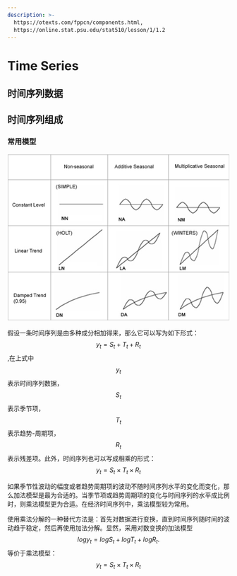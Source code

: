 ```yaml
---
description: >-
  https://otexts.com/fppcn/components.html,
  https://online.stat.psu.edu/stat510/lesson/1/1.2
---
```


# Time Series

## 时间序列数据

## 时间序列组成

### 常用模型

![](../.gitbook/assets/image%20%2877%29.png)

假设一条时间序列是由多种成分相加得来，那么它可以写为如下形式： $$y_t=S_t+T_t+R_t$$ ,在上式中 $$ y_t$$ 表示时间序列数据，$$S_t$$ 表示季节项， $$T_t$$ 表示趋势-周期项， $$R_t$$ 表示残差项。此外，时间序列也可以写成相乘的形式： $$y_t=S_t×T_t×R_t$$ 

如果季节性波动的幅度或者趋势周期项的波动不随时间序列水平的变化而变化，那么加法模型是最为合适的。当季节项或趋势周期项的变化与时间序列的水平成比例时，则乘法模型更为合适。在经济时间序列中，乘法模型较为常用。

使用乘法分解的一种替代方法是：首先对数据进行变换，直到时间序列随时间的波动趋于稳定，然后再使用加法分解。显然，采用对数变换的加法模型$$logy_t=logS_t+logT_t+logR_t.$$等价于乘法模型：$$y_t=S_t×T_t×R_t$$ 

